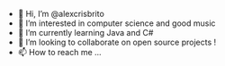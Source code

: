 - 👋 Hi, I’m @alexcrisbrito
- 👀 I’m interested in computer science and good music
- 🌱 I’m currently learning Java and C#
- 💞️ I’m looking to collaborate on open source projects !
- 📫 How to reach me ...

<!---
alexcrisbrito/alexcrisbrito is a ✨ special ✨ repository because its `README.md` (this file) appears on your GitHub profile.
You can click the Preview link to take a look at your changes.
--->
